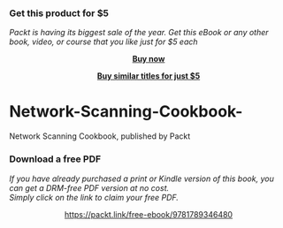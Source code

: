 
### Get this product for $5

<i>Packt is having its biggest sale of the year. Get this eBook or any other book, video, or course that you like just for $5 each</i>


<b><p align='center'>[Buy now](https://packt.link/9781789346480)</p></b>


<b><p align='center'>[Buy similar titles for just $5](https://subscription.packtpub.com/search)</p></b>


# Network-Scanning-Cookbook-
Network Scanning Cookbook, published by Packt
### Download a free PDF

 <i>If you have already purchased a print or Kindle version of this book, you can get a DRM-free PDF version at no cost.<br>Simply click on the link to claim your free PDF.</i>
<p align="center"> <a href="https://packt.link/free-ebook/9781789346480">https://packt.link/free-ebook/9781789346480 </a> </p>